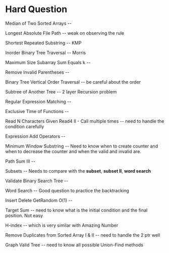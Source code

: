 # Hard Question

Median of Two Sorted Arrays --

Longest Absolute File Path -- weak on observing the rule

Shortest Repeated Substring -- KMP

Inorder Binary Tree Traversal -- Morris

Maximum Size Subarray Sum Equals k --

Remove Invalid Parentheses --

Binary Tree Vertical Order Traversal -- be careful about the order

Subtree of Another Tree -- 2 layer Recursion problem

Regular Expression Matching --

Exclusive Time of Functions --

Read N Characters Given Read4 II - Call multiple times -- need to handle the condition carefully

Expression Add Operators --

Minimum Window Substring -- Need to know when to create counter and when to decrease the counter and when the valid and invalid are.

Path Sum III --

Subsets -- Needs to compare with the **subset**,  **subset II**, **word search**

Validate Binary Search Tree --

Word Search -- Good question to practice the backtracking

Insert Delete GetRandom O\(1\) --

Target Sum -- need to know what is the initial condition and the final position. Not easy

H-index -- which is very similar with Amazing Number

Remove Duplicates from Sorted Array I & II -- need to handle the 2 ptr well

Graph Valid Tree -- need to know all possible Union-Find methods





